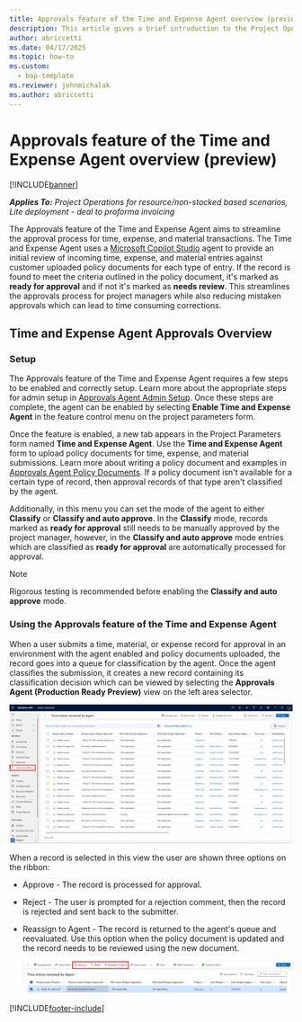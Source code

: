 ```yaml
---
title: Approvals feature of the Time and Expense Agent overview (preview)
description: This article gives a brief introduction to the Project Operations Time and Expense Agent Approvals Feature.
author: abriccetti
ms.date: 04/17/2025
ms.topic: how-to
ms.custom: 
  - bap-template
ms.reviewer: johnmichalak
ms.author: abriccetti
---
```


# Approvals feature of the Time and Expense Agent overview (preview)

[!INCLUDE[banner](../includes/banner.md)]

_**Applies To:** Project Operations for resource/non-stocked based scenarios, Lite deployment - deal to proforma invoicing_

The Approvals feature of the Time and Expense Agent aims to streamline the approval process for time, expense, and material transactions. The Time and Expense Agent uses a [Microsoft Copilot Studio](/microsoft-copilot-studio/fundamentals-what-is-copilot-studio) agent to provide an initial review of incoming time, expense, and material entries against customer uploaded policy documents for each type of entry. If the record is found to meet the criteria outlined in the policy document, it's marked as **ready for approval** and if not it's marked as **needs review**. This streamlines the approvals process for project managers while also reducing mistaken approvals which can lead to time consuming corrections.

## Time and Expense Agent Approvals Overview

### Setup

The Approvals feature of the Time and Expense Agent requires a few steps to be enabled and correctly setup. Learn more about the appropriate steps for admin setup in [Approvals Agent Admin Setup](./approvals-agent-admin-setup). Once these steps are complete, the agent can be enabled by selecting **Enable Time and Expense Agent** in the feature control menu on the project parameters form.

Once the feature is enabled, a new tab appears in the Project Parameters form named **Time and Expense Agent**. Use the **Time and Expense Agent** form to upload policy documents for time, expense, and material submissions. Learn more about writing a policy document and examples in [Approvals Agent Policy Documents](./approvals-agent-policy). If a policy document isn't available for a certain type of record, then approval records of that type aren't classified by the agent.

Additionally, in this menu you can set the mode of the agent to either **Classify** or **Classify and auto approve**. In the **Classify** mode, records marked as **ready for approval** still needs to be manually approved by the project manager, however, in the **Classify and auto approve** mode entries which are classified as **ready for approval** are automatically processed for approval. 

> [!NOTE]
> Rigorous testing is recommended before enabling the **Classify and auto approve** mode.

### Using the Approvals feature of the Time and Expense Agent

When a user submits a time, material, or expense record for approval in an environment with the agent enabled and policy documents uploaded, the record goes into a queue for classification by the agent. Once the agent classifies the submission, it creates a new record containing its classification decision which can be viewed by selecting the **Approvals Agent (Production Ready Preview)** view on the left area selector.

![View of records the agent has classified](media/agentviewscreenshot.png)

When a record is selected in this view the user are shown three options on the ribbon: 

- Approve - The record is processed for approval.
- Reject - The user is prompted for a rejection comment, then the record is rejected and sent back to the submitter.
- Reassign to Agent - The record is returned to the agent's queue and reevaluated. Use this option when the policy document is updated and the record needs to be reviewed using the new document.

   ![Options when a record is selected](media/agentoptions.png)

[!INCLUDE[footer-include](../includes/footer-banner.md)]
